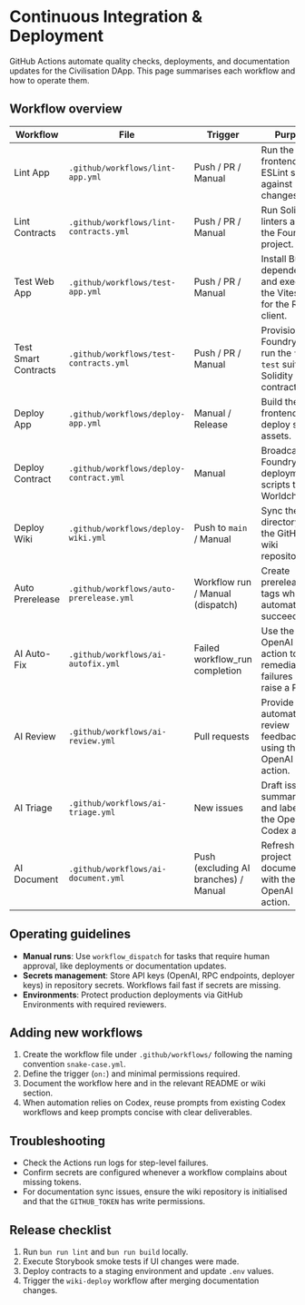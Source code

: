 # Continuous Integration & Deployment

GitHub Actions automate quality checks, deployments, and documentation updates for the Civilisation DApp. This page summarises each workflow and how to operate them.

## Workflow overview

| Workflow           | File                                      | Trigger                           | Purpose |
| ------------------ | ----------------------------------------- | --------------------------------- | ------- |
| Lint App           | `.github/workflows/lint-app.yml`          | Push / PR / Manual                | Run the frontend ESLint suite against `src/` changes. |
| Lint Contracts     | `.github/workflows/lint-contracts.yml`    | Push / PR / Manual                | Run Solidity linters against the Foundry project. |
| Test Web App       | `.github/workflows/test-app.yml`          | Push / PR / Manual                | Install Bun dependencies and execute the Vitest suite for the React client. |
| Test Smart Contracts | `.github/workflows/test-contracts.yml`  | Push / PR / Manual                | Provision Foundry and run the `forge test` suite for Solidity contracts. |
| Deploy App         | `.github/workflows/deploy-app.yml`        | Manual / Release                  | Build the frontend and deploy static assets. |
| Deploy Contract    | `.github/workflows/deploy-contract.yml`   | Manual                            | Broadcast Foundry deployment scripts to Worldchain. |
| Deploy Wiki        | `.github/workflows/deploy-wiki.yml`       | Push to `main` / Manual           | Sync the `docs/` directory to the GitHub wiki repository. |
| Auto Prerelease    | `.github/workflows/auto-prerelease.yml`   | Workflow run / Manual (dispatch)  | Create prerelease tags when automated QA succeeds. |
| AI Auto-Fix        | `.github/workflows/ai-autofix.yml`        | Failed workflow_run completion    | Use the OpenAI Codex action to remediate CI failures and raise a PR. |
| AI Review          | `.github/workflows/ai-review.yml`         | Pull requests                     | Provide automated review feedback using the OpenAI Codex action. |
| AI Triage          | `.github/workflows/ai-triage.yml`         | New issues                        | Draft issue summaries and labels via the OpenAI Codex action. |
| AI Document        | `.github/workflows/ai-document.yml`       | Push (excluding AI branches) / Manual | Refresh project documentation with the OpenAI Codex action. |

## Operating guidelines

- **Manual runs**: Use `workflow_dispatch` for tasks that require human approval, like deployments or documentation updates.
- **Secrets management**: Store API keys (OpenAI, RPC endpoints, deployer keys) in repository secrets. Workflows fail fast if secrets are missing.
- **Environments**: Protect production deployments via GitHub Environments with required reviewers.

## Adding new workflows

1. Create the workflow file under `.github/workflows/` following the naming convention `snake-case.yml`.
2. Define the trigger (`on:`) and minimal permissions required.
3. Document the workflow here and in the relevant README or wiki section.
4. When automation relies on Codex, reuse prompts from existing Codex workflows and keep prompts concise with clear deliverables.

## Troubleshooting

- Check the Actions run logs for step-level failures.
- Confirm secrets are configured whenever a workflow complains about missing tokens.
- For documentation sync issues, ensure the wiki repository is initialised and that the `GITHUB_TOKEN` has write permissions.

## Release checklist

1. Run `bun run lint` and `bun run build` locally.
2. Execute Storybook smoke tests if UI changes were made.
3. Deploy contracts to a staging environment and update `.env` values.
4. Trigger the `wiki-deploy` workflow after merging documentation changes.
